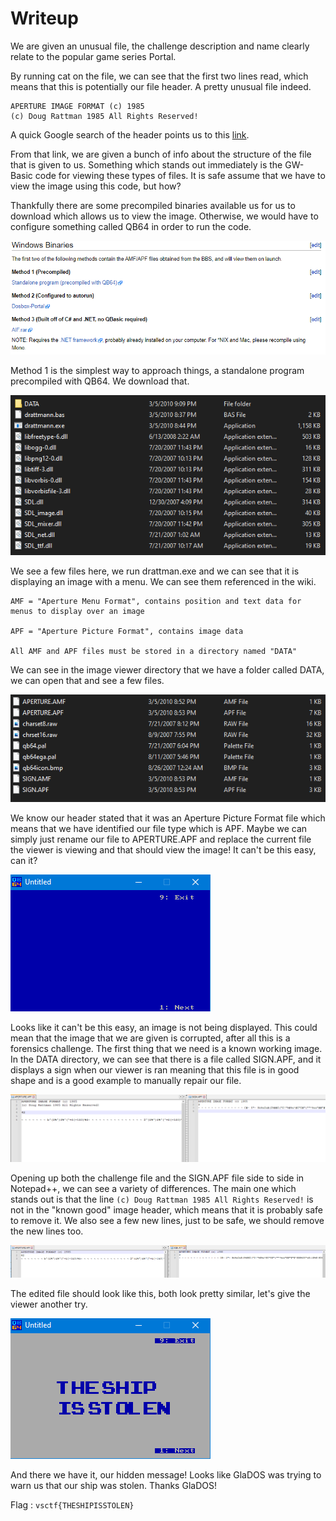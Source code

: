 # Writeup

We are given an unusual file, the challenge description and name clearly relate to the popular game series Portal.

By running cat on the file, we can see that the first two lines read, which means that this is potentially our file header. A pretty unusual file indeed. 
```text
APERTURE IMAGE FORMAT (c) 1985
(c) Doug Rattman 1985 All Rights Reserved!
```

A quick Google search of the header points us to this [link](http://portalwiki.asshatter.org/index.php/Aperture_Image_Format.html).  

From that link, we are given a bunch of info about the structure of the file that is given to us. Something which stands out immediately is the GW-Basic code for viewing these types of files. It is safe assume that we have to view the image using this code, but how?

Thankfully there are some precompiled binaries available us for us to download which allows us to view the image. Otherwise, we would have to configure something called QB64 in order to run the code. 

![downloads](downloads.png)

Method 1 is the simplest way to approach things, a standalone program precompiled with QB64. We download that.

![qb64viewer](qb64viewer.png)

We see a few files here, we run drattman.exe and we can see that it is displaying an image with a menu. We can see them referenced in the wiki.

```
AMF = "Aperture Menu Format", contains position and text data for menus to display over an image

APF = "Aperture Picture Format", contains image data

All AMF and APF files must be stored in a directory named "DATA"
```

We can see in the image viewer directory that we have a folder called DATA, we can open that and see a few files.

![datadirectory](datadirectory.png)

We know our header stated that it was an Aperture Picture Format file which means that we have identified our file type which is APF. Maybe we can simply just rename our file to APERTURE.APF and replace the current file the viewer is viewing and that should view the image! It can't be this easy, can it?

![error](error.png)

Looks like it can't be this easy, an image is not being displayed. This could mean that the image that we are given is corrupted, after all this is a forensics challenge. The first thing that we need is a known working image. In the DATA directory, we can see that there is a file called SIGN.APF, and it displays a sign when our viewer is ran meaning that this file is in good shape and is a good example to manually repair our file.


![imageheaderrepair](imageheaderrepair.png)

Opening up both the challenge file and the SIGN.APF file side to side in Notepad++, we can see a variety of differences. The main one which stands out is that the line ```(c) Doug Rattman 1985 All Rights Reserved!``` is not in the "known good" image header, which means that it is probably safe to remove it. We also see a few new lines, just to be safe, we should remove the new lines too.

![fixed](fixed.png)

The edited file should look like this, both look pretty similar, let's give the viewer another try.

![flagged](flagged.png)

And there we have it, our hidden message! Looks like GlaDOS was trying to warn us that our ship was stolen. Thanks GlaDOS!

Flag : `vsctf{THESHIPISSTOLEN}`

